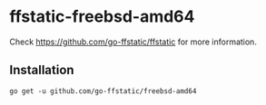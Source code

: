 # ffstatic-freebsd-amd64

Check https://github.com/go-ffstatic/ffstatic for more information.

## Installation

```
go get -u github.com/go-ffstatic/freebsd-amd64
```

